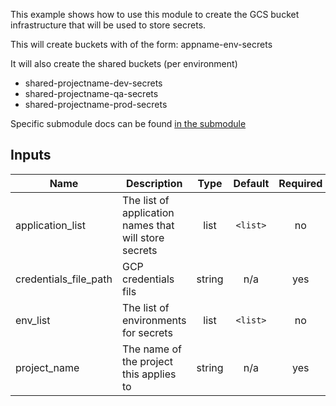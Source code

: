 This example shows how to use this module to create the GCS bucket infrastructure that will be used to store secrets.

This will create buckets with of the form: appname-env-secrets

It will also create the shared buckets (per environment)
* shared-projectname-dev-secrets
* shared-projectname-qa-secrets
* shared-projectname-prod-secrets

Specific submodule docs can be found [in the submodule](../../modules/secret-infrastructure/README.md)

[^]: (autogen_docs_start)

## Inputs

| Name | Description | Type | Default | Required |
|------|-------------|:----:|:-----:|:-----:|
| application\_list | The list of application names that will store secrets | list | `<list>` | no |
| credentials\_file\_path | GCP credentials fils | string | n/a | yes |
| env\_list | The list of environments for secrets | list | `<list>` | no |
| project\_name | The name of the project this applies to | string | n/a | yes |

[^]: (autogen_docs_end)